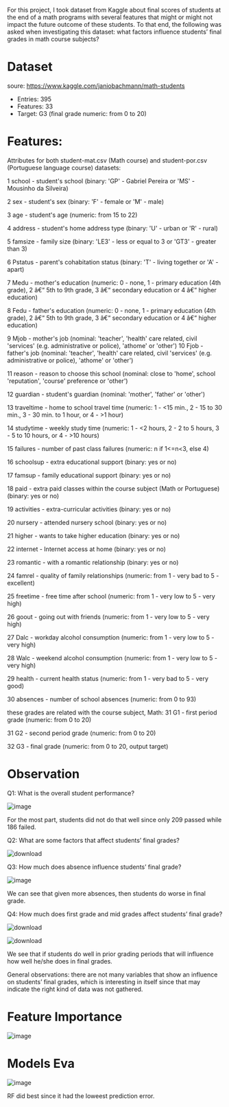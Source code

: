For this project, I took dataset from Kaggle about final scores of students at the end of a math programs with several features that might or might not impact the future outcome of these students. To that end, the following was asked when investigating this dataset: what factors influence students’ final grades in math course subjects? 


# Dataset

soure: https://www.kaggle.com/janiobachmann/math-students

* Entries: 395
* Features: 33
* Target: G3 (final grade numeric: from 0 to 20)


# Features:

Attributes for both student-mat.csv (Math course) and student-por.csv (Portuguese language course) datasets:

1 school - student's school (binary: 'GP' - Gabriel Pereira or 'MS' - Mousinho da Silveira)

2 sex - student's sex (binary: 'F' - female or 'M' - male)

3 age - student's age (numeric: from 15 to 22)

4 address - student's home address type (binary: 'U' - urban or 'R' - rural)

5 famsize - family size (binary: 'LE3' - less or equal to 3 or 'GT3' - greater than 3)

6 Pstatus - parent's cohabitation status (binary: 'T' - living together or 'A' - apart)

7 Medu - mother's education (numeric: 0 - none, 1 - primary education (4th grade), 2 â€“ 5th to 9th grade, 3 â€“ secondary education or 4 â€“ higher education)

8 Fedu - father's education (numeric: 0 - none, 1 - primary education (4th grade), 2 â€“ 5th to 9th grade, 3 â€“ secondary education or 4 â€“ higher education)

9 Mjob - mother's job (nominal: 'teacher', 'health' care related, civil 'services' (e.g. administrative or police), 'athome' or 'other') 10 Fjob - father's job (nominal: 'teacher', 'health' care related, civil 'services' (e.g. administrative or police), 'athome' or 'other')

11 reason - reason to choose this school (nominal: close to 'home', school 'reputation', 'course' preference or 'other')

12 guardian - student's guardian (nominal: 'mother', 'father' or 'other')

13 traveltime - home to school travel time (numeric: 1 - <15 min., 2 - 15 to 30 min., 3 - 30 min. to 1 hour, or 4 - >1 hour)

14 studytime - weekly study time (numeric: 1 - <2 hours, 2 - 2 to 5 hours, 3 - 5 to 10 hours, or 4 - >10 hours)

15 failures - number of past class failures (numeric: n if 1<=n<3, else 4)

16 schoolsup - extra educational support (binary: yes or no)

17 famsup - family educational support (binary: yes or no)

18 paid - extra paid classes within the course subject (Math or Portuguese) (binary: yes or no)

19 activities - extra-curricular activities (binary: yes or no)

20 nursery - attended nursery school (binary: yes or no)

21 higher - wants to take higher education (binary: yes or no)

22 internet - Internet access at home (binary: yes or no)

23 romantic - with a romantic relationship (binary: yes or no)

24 famrel - quality of family relationships (numeric: from 1 - very bad to 5 - excellent)

25 freetime - free time after school (numeric: from 1 - very low to 5 - very high)

26 goout - going out with friends (numeric: from 1 - very low to 5 - very high)

27 Dalc - workday alcohol consumption (numeric: from 1 - very low to 5 - very high)

28 Walc - weekend alcohol consumption (numeric: from 1 - very low to 5 - very high)

29 health - current health status (numeric: from 1 - very bad to 5 - very good)

30 absences - number of school absences (numeric: from 0 to 93)

these grades are related with the course subject, Math: 31 G1 - first period grade (numeric: from 0 to 20)

31 G2 - second period grade (numeric: from 0 to 20)

32 G3 - final grade (numeric: from 0 to 20, output target)


# Observation

Q1: What is the overall student performance?

![image](https://user-images.githubusercontent.com/55922514/142603999-d428eef2-7fa2-4b60-8dac-a55edb615775.png)

For the most part, students did not do that well since only 209 passed while 186 failed.


Q2: What are some factors that affect students’ final grades?


![download](https://user-images.githubusercontent.com/55922514/142604099-abe93126-a5f8-40dc-9568-830270eae6c7.png)

Q3: How much does absence influence students’ final grade?

![image](https://user-images.githubusercontent.com/55922514/142604282-cb14776f-83e3-49db-b4d3-8f5271188c6d.png)


We can see that given more absences, then students do worse in final grade.



Q4: How much does first grade and mid grades affect students’ final grade?

![download](https://user-images.githubusercontent.com/55922514/142604208-22ff84cf-04ef-49fd-bb10-7d2f4956c0ef.png)



![download](https://user-images.githubusercontent.com/55922514/142604226-58584c00-66ca-4e9d-b751-5fdb0d0a5a2a.png)

We see that if students do well in prior grading periods that will influence how well he/she does in final grades.

General observations: there are not many variables that show an influence on students’ final grades, which is interesting in itself since that may indicate the right kind of data was not gathered.

# Feature Importance

![image](https://user-images.githubusercontent.com/55922514/142604487-d3cde64e-b739-410e-a253-85daefa1c0af.png)




# Models Eva

![image](https://user-images.githubusercontent.com/55922514/142604546-595b4e21-b128-464b-b019-c84c3cce2cdb.png)

RF did best since it had the loweest prediction error.



